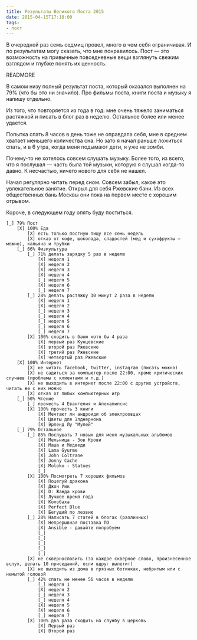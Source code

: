 ```yaml
---
title: Результаты Великого Поста 2015
date: 2015-04-15T17:18:00
tags:
- пост
---
```


В очередной раз семь седмиц провел, много в чем себя ограничивая. И по результатам могу сказать, что мне понравилось.
Пост — это возможность на привычные повседневные вещи взглянуть свежим взглядом и глубже понять их ценность.

READMORE

В самом низу полный результат поста, который оказался выполнен на 79% (что бы это ни значило). Про фильмы поста, книги
поста и музыку я напишу отдельно.

Из того, что повторяется из года в год: мне очень тяжело заниматься растяжкой и писать в блог раз в неделю. Остальное
более или менее удается.

Попытка спать 8 часов в день тоже не оправдала себя, мне в среднем хватает меньшего количества сна. Но зато я начал
раньше ложиться спать, и в 6 утра, когда меня подымают дети, я уже не зомби.

Почему-то не хотелось совсем слушать музыку. Более того, из всего, что я послушал — часть была той музыки, которую я
слушал когда-то давно. К несчастью, ничего нового для себя не нашел.

Начал регулярно читать перед сном. Совсем забыл, какое это увлекательное занятие. Открыл для себя Ржевские бани. Из всех
общественных бань Москвы они пока на первом месте с хорошим отрывом.

Короче, в следующем году опять буду поститься.

```
[_] 79% Пост
	[X] 100% Еда
		[X] есть только постную пищу все семь недель
		[X] отказ от кофе, шоколада, сладостей (мед и сухофрукты — можно), кальяна и трубки
	[_] 66% Физкультура
		[_] 71% делать зарядку 5 раз в неделю
			[X] неделя 1
			[X] неделя 2
			[X] неделя 3
			[X] неделя 4
			[_] неделя 5
			[X] неделя 6
			[_] неделя 7
		[_] 28% делать растяжку 30 минут 2 раза в неделю
			[X] неделя 1
			[X] неделя 2
			[_] неделя 3
			[_] неделя 4
			[_] неделя 5
			[_] неделя 6
			[_] неделя 7
		[X] 100% сходить в баню хотя бы 4 раза
			[X] первый раз Кунцевские
			[X] второй раз Ржевские
			[X] третий раз Ржевские
			[X] четвертый раз Ржевские
	[X] 100% Интернет
		[X] не читать facebook, twitter, instagram (писать можно)
		[X] не садиться за компьютер после 22:00, кроме критических случаев (проблемы с клиентами и т.д.)
		[X] не выходить в интернет после 22:00 с других устройств, читать же с них можно
		[X] отказ от любых компьютерных игр
	[_] 50% Чтение
		[_] прочесть 4 Евангелия и Апокалипсис
		[X] 100% прочесть 3 книги
			[X] Мечтают ли андроиди об электроовцах
			[X] Цветы для Элджернона
			[X] Эрленд Лу "Мулей"
	[_] 79% Остальное
		[_] 85% Послушать 7 новых для меня музыкальных альбомов
			[X] Мельница - Зов Крови
			[X] Маша и Медведи
			[X] Lama Gyurme
			[X] John Coltrane
			[X] Jonny Cache
			[X] Moloko - Statues
			[_]
		[X] 100% Посмотреть 7 хороших фильмов
			[X] Поцелуй дракона
			[X] Джон Уик
			[X] D: Жажда крови
			[X] Лучшее время года
			[X] Колобаха
			[X] Perfect Blue
			[X] Бегущий по лезвию
		[_] 28% Написать 7 статей в блогах (различных)
			[X] Непрерывная поставка ПО
			[X] Ansible - давайте попробуем
			[_]
			[_]
			[_]
			[_]
			[_]
		[X] не сквернословить (за каждое скверное слово, произнесенное вслух, делать 10 приседаний, если вдруг вылетит)
		[X] не выходить из дома в грязных ботинках, небритым или с немытой головой
		[_] 42% спать не менее 56 часов в неделю
			[_] неделя 1
			[X] неделя 2
			[_] неделя 3
			[_] неделя 4
			[X] неделя 5
			[X] неделя 6
			[_] неделя 7
		[X] 100% два раза сходить на службу в церковь
			[X] Первый раз
			[X] Второй раз
```
